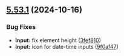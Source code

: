 ## [5.53.1](https://github.com/taskany-inc/bricks/compare/v5.53.0...v5.53.1) (2024-10-16)


### Bug Fixes

* **Input:** fix element height ([3fef810](https://github.com/taskany-inc/bricks/commit/3fef8103f4a4d5371a0530163ef3e44290e7b8f9))
* **Input:** icon for date-time inputs ([9f0af47](https://github.com/taskany-inc/bricks/commit/9f0af47b370f384494529c5445130d56ff29b043))

